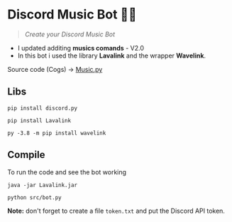 # Discord Music Bot 🤖🎵 
> <i> Create your Discord Music Bot </i>
- I updated additing **musics comands** - V2.0
- In this bot i used the library **Lavalink** and the wrapper **Wavelink**.

Source code (Cogs) -> <a href="https://github.com/vLeeH/Lavalink-discord/blob/main/src/cogs/Music.py">Music.py</a>

## Libs

```
pip install discord.py
```

```
pip install Lavalink
```

```
py -3.8 -m pip install wavelink
```

## Compile
To run the code and see the bot working
```
java -jar Lavalink.jar
```
```
python src/bot.py
``` 
**Note:** don't forget to create a file `token.txt` and put the Discord API token.

